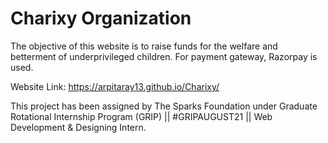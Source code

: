 # Charixy Organization

The objective of this website is to raise funds for the welfare and betterment of underprivileged children.
For payment gateway, Razorpay is used.

Website Link: https://arpitaray13.github.io/Charixy/

This project has been assigned by The Sparks Foundation under Graduate Rotational Internship Program (GRIP) || #GRIPAUGUST21 || Web Development & Designing Intern.
